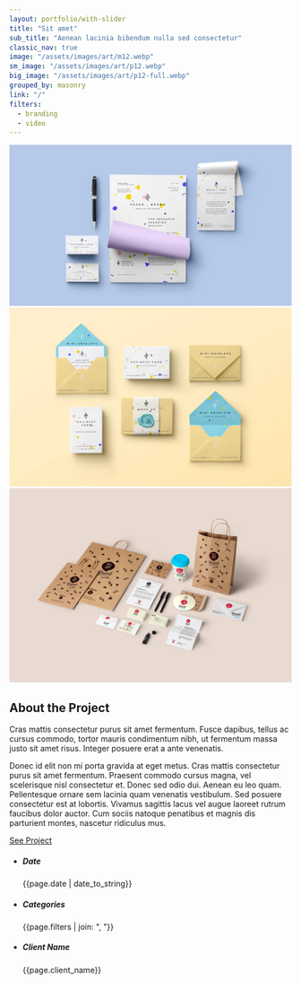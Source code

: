 ```yaml
---
layout: portfolio/with-slider
title: "Sit amet"
sub_title: "Aenean lacinia bibendum nulla sed consectetur"
classic_nav: true
image: "/assets/images/art/m12.webp"
sm_image: "/assets/images/art/p12.webp"
big_image: "/assets/images/art/p12-full.webp"
grouped_by: masonry
link: "/"
filters:
  - branding
  - video
---
```


<div class="basic-slider owl-carousel" data-margin="5">
  <div class="item"><img src="/assets/images/art/pp2-1.webp" alt="" /></div>
  <div class="item"><img src="/assets/images/art/pp2-2.webp" alt="" /></div>
  <div class="item"><img src="/assets/images/art/pp2-3.webp" alt="" /></div>
</div>
<!-- /.basic-slider -->
<div class="space50"></div>
<div class="row">
  <div class="col-lg-10 offset-lg-1">
    <h2>About the Project</h2>
    <div class="row no-gutters">
      <div class="col-md-9 text-justify">
        <p class="lead">Cras mattis consectetur purus sit amet fermentum. Fusce dapibus, tellus ac cursus commodo, tortor mauris condimentum nibh, ut fermentum massa justo sit amet risus. Integer posuere erat a ante venenatis.</p>
        <p>Donec id elit non mi porta gravida at eget metus. Cras mattis consectetur purus sit amet fermentum. Praesent commodo cursus magna, vel scelerisque nisl consectetur et. Donec sed odio dui. Aenean eu leo quam. Pellentesque ornare sem lacinia quam venenatis vestibulum. Sed posuere consectetur est at lobortis. Vivamus sagittis lacus vel augue laoreet rutrum faucibus dolor auctor. Cum sociis natoque penatibus et magnis dis parturient montes, nascetur ridiculus mus.</p>
        <a href="#" class="btn">See Project</a>
      </div>
      <!--/column -->
      <div class="col-md-2 ml-auto">
        <ul class="list-unstyled">
          <li>
            <h5 class="mb-5">Date</h5>
            <p>{{page.date | date_to_string}}</p>
          </li>
          <li>
            <h5 class="mb-5">Categories</h5>
            <p>{{page.filters | join: ", "}}</p>
          </li>
          <li>
            <h5 class="mb-5">Client Name</h5>
            <p>{{page.client_name}}</p>
          </li>
        </ul>
      </div>
      <!--/column -->
    </div>
    <!--/.row -->
  </div>
  <!-- /column -->
</div>
<!-- /.row -->
